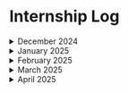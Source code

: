 # Internship Log  

<details>
<summary>December 2024</summary>

<details>
<summary>Day 1 (23-12-24)</summary>
Met the employees and got to know the team leads and their respective tasks. There wasn’t much work for me on the first day. I familiarized myself with the projects they were working on and discussed my strengths with the team. They assessed which team or project I might be suitable for. I was assigned a task to implement API CRUD operations for a student management system.
</details>

<details>
<summary>Day 2 (24-12-24)</summary>
Worked on the Student CRUD task. Added API calls to `/crud/` for creating a student, deleting a student, updating student data, and reading a list of students with all their details.
</details>

<details>
<summary>Day 3 (25-12-24)</summary>
**Holiday**
</details>

<details>
<summary>Day 4 (26-12-24)</summary>
Hosted the frontend and backend separately on Azure using Azure Function App and Azure Static Web App. Configured the API calls with CORS settings. Faced issues with the backend not allowing PATCH requests, which caused problems with update calls.
</details>

<details>
<summary>Day 5 (27-12-24)</summary>
Integrated the student list data into a `react-data-table-component`. Added functionality for searching and sorting the data by name, major, age, and email. Updated the UI for the student data table using the selected color palette.
</details>

<details>
<summary>Day 6 (28-12-24)</summary>
Hosted the application with the new UI and populated it with 4,400 dummy student records generated through API calls using a JavaScript script executed with Node.js. Tested the sorting and searching functionalities.
</details>

<details>
<summary>Day 7 (29-12-24)</summary>
Presented the project to the team lead. Received feedback to add backend validation for the data and a frontend UI to display errors and success messages. Started working on these tasks.
</details>

<details>
<summary>Day 8 (30-12-24)</summary>
Implemented backend validation for the following:
- Age must be a number.
- Name must be a string.
- Major must be a string.
- Email must match a specific format using regular expressions.
</details>

<details>
<summary>Day 9 (31-12-24)</summary>
Enhanced the frontend UI using `react-toastify` to display success and error messages. Added error handling for scenarios such as duplicate email, invalid age (non-numeric), invalid name (non-string), and incorrectly formatted email.
</details>

</details>

<details>
<summary>January 2025</summary>

<details>
<summary>Day 10 (01-01-25)</summary>
**Holiday**
</details>

<details>
<summary>Day 11 (02-01-25)</summary>
Deployed the application again using GitHub YML files to Azure. Tested the `react-toastify` notifications and backend validation. Demonstrated the project to the team lead and asked for feedback.
</details>

<details>
<summary>Day 12 (03-01-25)</summary>
</details>

<details>
<summary>Day 13 (04-01-25)</summary>
</details>

<details>
<summary>Day 14 (05-01-25)</summary>
</details>

<details>
<summary>Day 15 (06-01-25)</summary>
</details>

<details>
<summary>Day 16 (07-01-25)</summary>
</details>

<details>
<summary>Day 17 (08-01-25)</summary>
</details>

<details>
<summary>Day 18 (09-01-25)</summary>
</details>

<details>
<summary>Day 19 (10-01-25)</summary>
</details>

<details>
<summary>Day 20 (11-01-25)</summary>
</details>

<details>
<summary>Day 21 (12-01-25)</summary>
</details>

<details>
<summary>Day 22 (13-01-25)</summary>
</details>

<details>
<summary>Day 23 (14-01-25)</summary>
</details>

<details>
<summary>Day 24 (15-01-25)</summary>
</details>

<details>
<summary>Day 25 (16-01-25)</summary>
</details>

<details>
<summary>Day 26 (17-01-25)</summary>
</details>

<details>
<summary>Day 27 (18-01-25)</summary>
</details>

<details>
<summary>Day 28 (19-01-25)</summary>
</details>

<details>
<summary>Day 29 (20-01-25)</summary>
</details>

<details>
<summary>Day 30 (21-01-25)</summary>
</details>

<details>
<summary>Day 31 (22-01-25)</summary>
</details>

</details>

<details>
<summary>February 2025</summary>

<details>
<summary>Day 32 (01-02-25)</summary>
</details>

<details>
<summary>Day 33 (02-02-25)</summary>
</details>

<details>
<summary>Day 34 (03-02-25)</summary>
</details>

<details>
<summary>Day 35 (04-02-25)</summary>
</details>

<details>
<summary>Day 36 (05-02-25)</summary>
</details>

<details>
<summary>Day 37 (06-02-25)</summary>
</details>

<details>
<summary>Day 38 (07-02-25)</summary>
</details>

<details>
<summary>Day 39 (08-02-25)</summary>
</details>

<details>
<summary>Day 40 (09-02-25)</summary>
</details>

<details>
<summary>Day 41 (10-02-25)</summary>
</details>

<details>
<summary>Day 42 (11-02-25)</summary>
</details>

<details>
<summary>Day 43 (12-02-25)</summary>
</details>

<details>
<summary>Day 44 (13-02-25)</summary>
</details>

<details>
<summary>Day 45 (14-02-25)</summary>
</details>

<details>
<summary>Day 46 (15-02-25)</summary>
</details>

<details>
<summary>Day 47 (16-02-25)</summary>
</details>

<details>
<summary>Day 48 (17-02-25)</summary>
</details>

<details>
<summary>Day 49 (18-02-25)</summary>
</details>

<details>
<summary>Day 50 (19-02-25)</summary>
</details>

<details>
<summary>Day 51 (20-02-25)</summary>
</details>

<details>
<summary>Day 52 (21-02-25)</summary>
</details>

<details>
<summary>Day 53 (22-02-25)</summary>
</details>

<details>
<summary>Day 54 (23-02-25)</summary>
</details>

<details>
<summary>Day 55 (24-02-25)</summary>
</details>

<details>
<summary>Day 56 (25-02-25)</summary>
</details>

<details>
<summary>Day 57 (26-02-25)</summary>
</details>

<details>
<summary>Day 58 (27-02-25)</summary>
</details>

<details>
<summary>Day 59 (28-02-25)</summary>
</details>

</details>

<details>
<summary>March 2025</summary>

<details>
<summary>Day 60 (01-03-25)</summary>
</details>

<details>
<summary>Day 61 (02-03-25)</summary>
</details>

<details>
<summary>Day 62 (03-03-25)</summary>
</details>

<details>
<summary>Day 63 (04-03-25)</summary>
</details>

<details>
<summary>Day 64 (05-03-25)</summary>
</details>

<details>
<summary>Day 65 (06-03-25)</summary>
</details>

<details>
<summary>Day 66 (07-03-25)</summary>
</details>

<details>
<summary>Day 67 (08-03-25)</summary>
</details>

<details>
<summary>Day 68 (09-03-25)</summary>
</details>

<details>
<summary>Day 69 (10-03-25)</summary>
</details>

<details>
<summary>Day 70 (11-03-25)</summary>
</details>

<details>
<summary>Day 71 (12-03-25)</summary>
</details>

<details>
<summary>Day 72 (13-03-25)</summary>
</details>

<details>
<summary>Day 73 (14-03-25)</summary>
</details>

<details>
<summary>Day 74 (15-03-25)</summary>
</details>

<details>
<summary>Day 75 (16-03-25)</summary>
</details>

<details>
<summary>Day 76 (17-03-25)</summary>
</details>

<details>
<summary>Day 77 (18-03-25)</summary>
</details>

<details>
<summary>Day 78 (19-03-25)</summary>
</details>

<details>
<summary>Day 79 (20-03-25)</summary>
</details>

<details>
<summary>Day 80 (21-03-25)</summary>
</details>

<details>
<summary>Day 81 (22-03-25)</summary>
</details>

<details>
<summary>Day 82 (23-03-25)</summary>
</details>

<details>
<summary>Day 83 (24-03-25)</summary>
</details>

<details>
<summary>Day 84 (25-03-25)</summary>
</details>

<details>
<summary>Day 85 (26-03-25)</summary>
</details>

<details>
<summary>Day 86 (27-03-25)</summary>
</details>

<details>
<summary>Day 87 (28-03-25)</summary>
</details>

<details>
<summary>Day 88 (29-03-25)</summary>
</details>

<details>
<summary>Day 89 (30-03-25)</summary>
</details>

<details>
<summary>Day 90 (31-03-25)</summary>
</details>

</details>

<details>
<summary>April 2025</summary>

<details>
<summary>Day 91 (01-04-25)</summary>
</details>

<details>
<summary>Day 92 (02-04-25)</summary>
</details>

<details>
<summary>Day 93 (03-04-25)</summary>
</details>

<details>
<summary>Day 94 (04-04-25)</summary>
</details>

<details>
<summary>Day 95 (05-04-25)</summary>
</details>

<details>
<summary>Day 96 (06-04-25)</summary>
</details>

<details>
<summary>Day 97 (07-04-25)</summary>
</details>

<details>
<summary>Day 98 (08-04-25)</summary>
</details>

<details>
<summary>Day 99 (09-04-25)</summary>
</details>

<details>
<summary>Day 100 (10-04-25)</summary>
</details>

<details>
<summary>Day 101 (11-04-25)</summary>
</details>

<details>
<summary>Day 102 (12-04-25)</summary>
</details>

<details>
<summary>Day 103 (13-04-25)</summary>
</details>

<details>
<summary>Day 104 (14-04-25)</summary>
</details>

<details>
<summary>Day 105 (15-04-25)</summary>
</details>

<details>
<summary>Day 106 (16-04-25)</summary>
</details>

<details>
<summary>Day 107 (17-04-25)</summary>
</details>

<details>
<summary>Day 108 (18-04-25)</summary>
</details>

<details>
<summary>Day 109 (19-04-25)</summary>
</details>

<details>
<summary>Day 110 (20-04-25)</summary>
</details>

<details>
<summary>Day 111 (21-04-25)</summary>
</details>

<details>
<summary>Day 112 (22-04-25)</summary>
</details>

<details>
<summary>Day 113 (23-04-25)</summary>
</details>

<details>
<summary>Day 114 (24-04-25)</summary>
</details>

<details>
<summary>Day 115 (25-04-25)</summary>
</details>

<details>
<summary>Day 116 (26-04-25)</summary>
</details>

<details>
<summary>Day 117 (27-04-25)</summary>
</details>

<details>
<summary>Day 118 (28-04-25)</summary>
</details>

<details>
<summary>Day 119 (29-04-25)</summary>
</details>

<details>
<summary>Day 120 (30-04-25)</summary>
</details>

</details>

